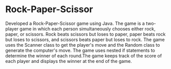 # Rock-Paper-Scissor
Developed a Rock-Paper-Scissor game using Java. The game is a two-player game in which each person simultaneously chooses either rock, paper, or scissors. Rock beats scissors but loses to paper, paper beats rock but loses to scissors, and scissors beats paper but loses to rock. The game uses the Scanner class to get the player's move and the Random class to generate the computer's move. The game uses nested if statements to determine the winner of each round.The game keeps track of the score of each player and displays the winner at the end of the game.

